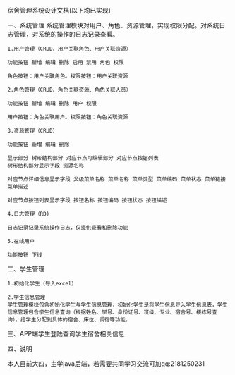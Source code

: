 宿舍管理系统设计文档(以下均已实现)

一、系统管理
    系统管理模块对用户、角色、资源管理，实现权限分配。对系统日志管理，对系统的操作的日志记录查看。

    1.用户管理（CRUD、用户关联角色、用户关联资源）
    
    功能按钮 新增 编辑 删除 启用 禁用 角色 权限 　 　 　
    
    角色按钮：用户关联角色。权限按钮：用户关联资源         
    
    2.角色管理（CRUD、角色关联资源、角色关联人员）
    
    功能按钮 新增 编辑 删除 用户 权限 
    
    用户按钮：角色关联用户。权限按钮：角色关联资源      
    
    3.资源管理（CRUD）
    
    功能按钮 新增 编辑 删除 　 　 　 　
    
    显示部分 树形结构部分 对应节点可编辑部分 对应节点按钮列表 　 　 　 　
    树形结构部分显示字段 资源名称
    
    对应节点详细信息显示字段 父级菜单名称 菜单名称 菜单类型 菜单编码 菜单状态 菜单链接 菜单描述
    
    对应节点按钮列表显示字段 按钮名称 按钮编码 按钮状态 按钮描述
    
    4.日志管理（RD)
    
    日志记录记录系统操作日志，仅提供查看和删除功能
    
    5.在线用户
    
    功能按钮 下线

二、学生管理

    1.初始化学生（导入excel）
    
    2.学生信息管理
    学生管理模块包含初始化学生与学生信息管理，初始化学生是将学生信息导入学生信息表，学生信息管理包含学生信息查询（根据姓名、学号、身份证号、班级、专业、宿舍号、楼栋号查询），给学生分配到具体的宿舍、床位、调宿等功能。

三、APP端学生登陆查询学生宿舍相关信息

四、说明

本人目前大四，主学java后端，若需要共同学习交流可加qq:2181250231
